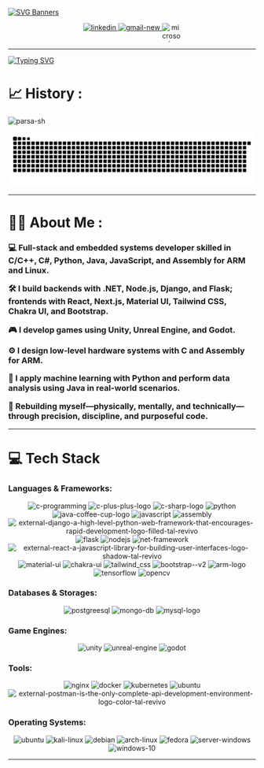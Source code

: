 [![SVG Banners](https://svg-banners.vercel.app/api?type=typeWriter&text1=Write%20Code%20That%20Writes%20the%20Future.&width=1000&height=250)](https://github.com/Akshay090/svg-banners)
<p align="center">
  <a href="www.linkedin.com/in/alimohammadnia">
   <img width="38" height="38" src="https://img.icons8.com/color/48/linkedin.png" alt="linkedin"/>
  </a>
  <a href="mailto:shahsavanparsa4@gmail.com">
    <img width="38" height="38" src="https://img.icons8.com/color/48/gmail-new.png" alt="gmail-new"/>
  </a>
 <a href="mailto:shahsavanparsa4@outlook.com" style="display:inline-flex; align-items:center; gap:8px; text-decoration:none;">
  <img width="38" height="38" src="https://img.icons8.com/color/48/microsoft-outlook-2019--v2.png" alt="microsoft-outlook-2019--v2"/>
</a>
</p>

---

[![Typing SVG](https://readme-typing-svg.demolab.com?font=Fira+Code&weight=300&duration=3000&pause=1000&width=800&height=70&lines=Hi+%F0%9F%91%8B+%2C+My+name+is+Parsa;I'm+Full-stack+%2C+Embedded-systems+%2C+Cybersecurity+engineer)](https://git.io/typing-svg)

# 📈 History :

<p align="left"> <img src="https://komarev.com/ghpvc/?username=parsa-sh&label=Profile%20views&color=0e75b6&style=flat" alt="parsa-sh" /> </p>

![snake gif](https://github.com/psymoniko/PsymoNiko/blob/output/github-contribution-grid-snake.svg)

---

# 🧑‍💻 About Me :

<h3>

💻 Full-stack and embedded systems developer skilled in **C/C++**, **C#**, **Python**, **Java**, **JavaScript**, and **Assembly** for **ARM** and **Linux**.

🛠️ I build backends with **.NET**, **Node.js**, **Django**, and **Flask**; frontends with **React**, **Next.js**, **Material UI**, **Tailwind CSS**, **Chakra UI**, and **Bootstrap**.

🎮 I develop games using **Unity**, **Unreal Engine**, and **Godot**.

⚙️ I design low-level hardware systems with **C** and **Assembly** for **ARM**.

🧠 I apply machine learning with **Python** and perform data analysis using **Java** in real-world scenarios.

🧭 Rebuilding myself—physically, mentally, and technically—through precision, discipline, and purposeful code.

</h3>

---

# 💻 Tech Stack

### Languages & Frameworks:

<p align="center">
  <img width="50" height="50" src="https://img.icons8.com/fluency/50/c-programming.png" alt="c-programming"/>
  <img width="48" height="48" src="https://img.icons8.com/color/48/c-plus-plus-logo.png" alt="c-plus-plus-logo"/>
  <img width="48" height="48" src="https://img.icons8.com/color/48/c-sharp-logo.png" alt="c-sharp-logo"/>
  <img width="48" height="48" src="https://img.icons8.com/color/48/python.png" alt="python"/>
  <img width="48" height="48" src="https://img.icons8.com/color/48/java-coffee-cup-logo.png" alt="java-coffee-cup-logo"/>
  <img width="48" height="48" src="https://img.icons8.com/color/48/javascript.png" alt="javascript"/>
  <img width="48" height="48" src="https://img.icons8.com/color/48/assembly.png" alt="assembly"/>
  <img width="50" height="50" src="https://img.icons8.com/external-tal-revivo-filled-tal-revivo/50/external-django-a-high-level-python-web-framework-that-encourages-rapid-development-logo-filled-tal-revivo.png" alt="external-django-a-high-level-python-web-framework-that-encourages-rapid-development-logo-filled-tal-revivo"/>
  <img width="50" height="50" src="https://img.icons8.com/fluency/50/flask.png" alt="flask"/>
  <img width="48" height="48" src="https://img.icons8.com/color/48/nodejs.png" alt="nodejs"/>
  <img width="50" height="50" src="https://img.icons8.com/fluency/50/net-framework.png" alt="net-framework"/>
  <img width="50" height="50" src="https://img.icons8.com/external-tal-revivo-shadow-tal-revivo/50/external-react-a-javascript-library-for-building-user-interfaces-logo-shadow-tal-revivo.png" alt="external-react-a-javascript-library-for-building-user-interfaces-logo-shadow-tal-revivo"/>
  <img width="48" height="48" src="https://img.icons8.com/color/48/material-ui.png" alt="material-ui"/>
  <img width="48" height="48" src="https://img.icons8.com/color/48/chakra-ui.png" alt="chakra-ui"/>
  <img width="48" height="48" src="https://img.icons8.com/color/48/tailwind_css.png" alt="tailwind_css"/>
  <img width="48" height="48" src="https://img.icons8.com/color/48/bootstrap--v2.png" alt="bootstrap--v2"/>
  
  <img width="48" height="48" src="https://img.icons8.com/color/48/arm-logo.png" alt="arm-logo"/>
  <img width="48" height="48" src="https://img.icons8.com/color/48/tensorflow.png" alt="tensorflow"/>
  <img width="48" height="48" src="https://img.icons8.com/color/48/opencv.png" alt="opencv"/>
  
</p>

### Databases & Storages:

<p align="center">
  <img width="48" height="48" src="https://img.icons8.com/color/48/postgreesql.png" alt="postgreesql"/>
  <img width="48" height="48" src="https://img.icons8.com/color/48/mongo-db.png" alt="mongo-db"/>
  <img width="48" height="48" src="https://img.icons8.com/color/48/mysql-logo.png" alt="mysql-logo"/>
</p>

### Game Engines:

<p align="center">
  <img width="50" height="50" src="https://img.icons8.com/ios-filled/50/unity.png" alt="unity"/>
  <img width="48" height="48" src="https://img.icons8.com/color/48/unreal-engine.png" alt="unreal-engine"/>
  <img width="50" height="50" src="https://img.icons8.com/nolan/50/godot.png" alt="godot"/>
</p>

### Tools:

<p align="center">
  <img width="48" height="48" src="https://img.icons8.com/color/48/nginx.png" alt="nginx"/>
  <img width="50" height="50" src="https://img.icons8.com/fluency/50/docker.png" alt="docker"/>
  <img width="48" height="48" src="https://img.icons8.com/color/48/kubernetes.png" alt="kubernetes"/>
  <img width="48" height="48" src="https://img.icons8.com/color/48/ubuntu.png" alt="ubuntu"/>
  <img width="50" height="50" src="https://img.icons8.com/external-tal-revivo-color-tal-revivo/50/external-postman-is-the-only-complete-api-development-environment-logo-color-tal-revivo.png" alt="external-postman-is-the-only-complete-api-development-environment-logo-color-tal-revivo"/>
</p>

### Operating Systems:

<p align="center">
  <img width="48" height="48" src="https://img.icons8.com/color/48/ubuntu.png" alt="ubuntu"/>
  <img width="48" height="48" src="https://img.icons8.com/color/48/kali-linux.png" alt="kali-linux"/>
  <img width="48" height="48" src="https://img.icons8.com/color/48/debian.png" alt="debian"/>
  <img width="48" height="48" src="https://img.icons8.com/color/48/arch-linux.png" alt="arch-linux"/>
  <img width="50" height="50" src="https://img.icons8.com/fluency/50/fedora.png" alt="fedora"/>
  <img width="50" height="50" src="https://img.icons8.com/stickers/50/server-windows.png" alt="server-windows"/>
  <img width="48" height="48" src="https://img.icons8.com/color/48/windows-10.png" alt="windows-10"/>
</p>

---
